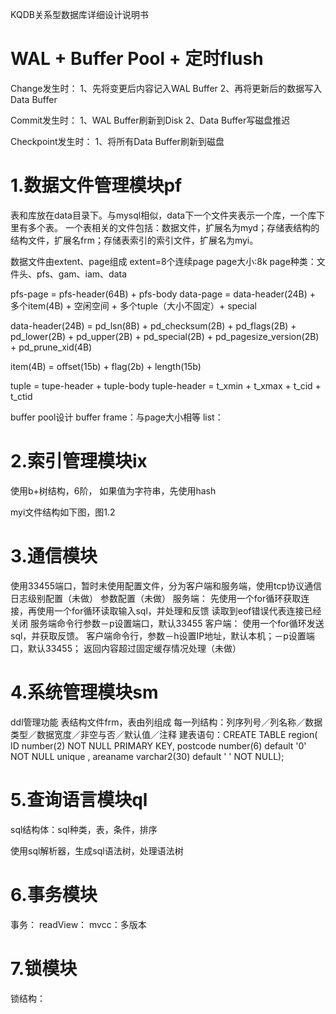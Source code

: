 KQDB关系型数据库详细设计说明书

# WAL + Buffer Pool + 定时flush

Change发生时：
1、先将变更后内容记入WAL Buffer
2、再将更新后的数据写入Data Buffer

Commit发生时：
1、WAL Buffer刷新到Disk
2、Data Buffer写磁盘推迟

Checkpoint发生时：
1、将所有Data Buffer刷新到磁盘

# 1.数据文件管理模块pf

表和库放在data目录下。与mysql相似，data下一个文件夹表示一个库，一个库下里有多个表。
一个表相关的文件包括：数据文件，扩展名为myd；存储表结构的结构文件，扩展名frm；存储表索引的索引文件，扩展名为myi。

数据文件由extent、page组成
extent=8个连续page
page大小:8k
page种类：文件头、pfs、gam、iam、data

pfs-page = pfs-header(64B) + pfs-body
data-page = data-header(24B) + 多个item(4B) + 空闲空间 + 多个tuple（大小不固定）+ special

data-header(24B) = pd_lsn(8B) + pd_checksum(2B) + pd_flags(2B) + pd_lower(2B) + pd_upper(2B)
                   + pd_special(2B) + pd_pagesize_version(2B) + pd_prune_xid(4B) 
                   
item(4B) = offset(15b) + flag(2b) + length(15b)

tuple = tupe-header + tuple-body
tuple-header = t_xmin + t_xmax + t_cid + t_ctid



buffer pool设计
buffer frame：与page大小相等
list：

# 2.索引管理模块ix

使用b+树结构，6阶，
如果值为字符串，先使用hash

myi文件结构如下图，图1.2

# 3.通信模块

使用33455端口，暂时未使用配置文件，分为客户端和服务端，使用tcp协议通信
日志级别配置（未做）
参数配置（未做）
服务端：
先使用一个for循环获取连接，再使用一个for循环读取输入sql，并处理和反馈
读取到eof错误代表连接已经关闭
服务端命令行参数－p设置端口，默认33455
客户端：
使用一个for循环发送sql，并获取反馈。
客户端命令行，参数－h设置IP地址，默认本机；－p设置端口，默认33455；
返回内容超过固定缓存情况处理（未做）

# 4.系统管理模块sm

ddl管理功能
表结构文件frm，表由列组成
每一列结构：列序列号／列名称／数据类型／数据宽度／非空与否／默认值／注释
建表语句：CREATE TABLE region(
ID number(2) NOT NULL PRIMARY KEY,
postcode number(6) default '0' NOT NULL unique ,
areaname varchar2(30) default ' ' NOT NULL);

# 5.查询语言模块ql

sql结构体：sql种类，表，条件，排序

使用sql解析器，生成sql语法树，处理语法树

# 6.事务模块

事务：
readView：
mvcc：多版本

# 7.锁模块

锁结构：
